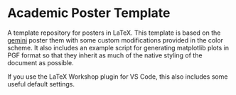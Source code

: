# Academic Poster Template

A template repository for posters in LaTeX.
This template is based on the [gemini](https://github.com/anishathalye/gemini) poster them with some custom modifications provided in the color scheme.
It also includes an example script for generating matplotlib plots in PGF format so that they inherit as much of the native styling of the document as possible.

If you use the LaTeX Workshop plugin for VS Code, this also includes some useful default settings.
